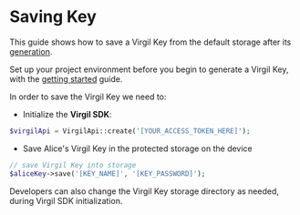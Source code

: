 # Saving Key

This guide shows how to save a Virgil Key from the default storage after its [generation](/docs/guides/virgil-key/generating-key.md).

Set up your project environment before you begin to generate a Virgil Key, with the [getting started](/docs/guides/configuration/client-configuration.md) guide.

In order to save the Virgil Key we need to:

- Initialize the **Virgil SDK**:

```php
$virgilApi = VirgilApi::create('[YOUR_ACCESS_TOKEN_HERE]');
```

- Save Alice's Virgil Key in the protected storage on the device

```php
// save Virgil Key into storage
$aliceKey->save('[KEY_NAME]', '[KEY_PASSWORD]');
```

Developers can also change the Virgil Key storage directory as needed, during Virgil SDK initialization.
